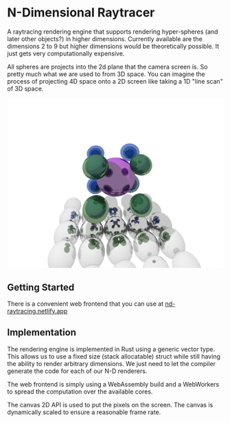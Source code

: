 # N-Dimensional Raytracer

A raytracing rendering engine that supports rendering hyper-spheres (and later other objects?) in higher dimensions. Currently available are the dimensions 2 to 9 but higher dimensions would be theoretically possible. It just gets very computationally expensive.

All spheres are projects into the 2d plane that the camera screen is. So pretty much what we are used to from 3D space. You can imagine the process of projecting 4D space onto a 2D screen like taking a 1D "line scan" of 3D space.

![demo](./demo.png)

## Getting Started

There is a convenient web frontend that you can use at [nd-raytracing.netlify.app](https://nd-raytracing.netlify.app/)

## Implementation

The rendering engine is implemented in Rust using a generic vector type. This allows us to use a fixed size (stack allocatable) struct while still having the ability to render arbitrary dimensions. We just need to let the compiler generate the code for each of our N-D renderers.

The web frontend is simply using a WebAssembly build and a WebWorkers to spread the computation over the available cores.

The canvas 2D API is used to put the pixels on the screen. The canvas is dynamically scaled to ensure a reasonable frame rate.
